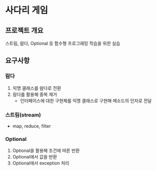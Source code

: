 # 사다리 게임

## 프로젝트 개요

스트림, 람다, Optional 등 함수형 프로그래밍 학습을 위한 실습

## 요구사항

### 람다

1. 익명 클래스를 람다로 전환
2. 람다를 활용해 중복 제거
    - 인터페이스에 대한 구현체를 익명 클래스로 구현해 메소드의 인자로 전달

### 스트림(stream)

- map, reduce, filter

### Optional

1. Optional을 활용해 조건에 따른 반환
2. Optional에서 값을 반환
3. Optional에서 exception 처리